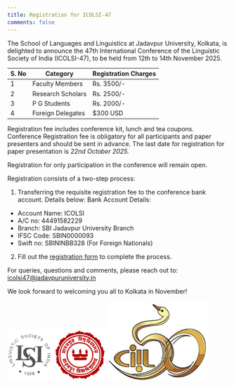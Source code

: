 ```yaml
---
title: Registration for ICOLSI-47
comments: false
---
```


The School of Languages and Linguistics at Jadavpur University, Kolkata, is delighted to announce the 47th International Conference of the Linguistic Society of India (ICOLSI-47), to be held from 12th to 14th November 2025.

| S. No | Category           | Registration Charges |
|-------|--------------------|----------------------|
| 1     | Faculty Members    | Rs. 3500/-           |
| 2     | Research Scholars  | Rs. 2500/-           |
| 3     | P G Students       | Rs. 2000/-           |
| 4     | Foreign Delegates  | $300 USD             |


Registration fee includes conference kit, lunch and tea coupons. Conference Registration fee is obligatory for all participants and paper presenters and should be sent in advance. The last date for registration for paper presentation is *22nd October 2025.*

Registration for only participation in the conference will remain open.

Registration consists of a two-step process:

1. Transferring the requisite registration fee to the conference bank account. Details below:
Bank Account Details:
- Account Name: ICOLSI
- A/C no: 44491582229
- Branch: SBI Jadavpur University Branch
- IFSC Code: SBIN0000093
- Swift no: SBININBB328 (For Foreign Nationals)

2. Fill out the [registration form](https://forms.gle/vo1Wuts1P5n9BY16A) to complete the process.

For queries, questions and comments, please reach out to: <icolsi47@jadavpuruniversity.in>

We look forward to welcoming you all to Kolkata in November!

![Linguistic Society of India](/assets/images/LSI_logo.png)
![Jadavpur University](/assets/images/JU_logo.png)
![Central Institute of Indian Languages](/assets/images/ciil.png)




